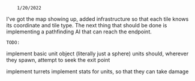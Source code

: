 		1/20/2022
I've got the map showing up, added infrastructure so that each tile knows its coordinate and tile type.
The next thing that should be done is implementing a pathfinding AI that can reach the endpoint.




	TODO:
implement basic unit object (literally just a sphere)
units should, wherever they spawn, attempt to seek the exit point

implement turrets
implement stats for units, so that they can take damage
